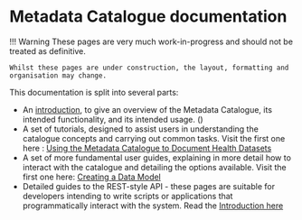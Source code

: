 # Metadata Catalogue documentation


!!! Warning
    These pages are very much work-in-progress and should not be treated as definitive.
    
    Whilst these pages are under construction, the layout, formatting and organisation may change.    
      
This documentation is split into several parts:

- An [introduction](introduction.md), to give an overview of the Metadata Catalogue, its intended functionality, and its intended usage. ()
- A set of tutorials, designed to assist users in understanding the catalogue concepts and carrying out common tasks.  Visit the first one here
: [Using the Metadata Catalogue to Document Health Datasets](tutorials/document-assets/index.md)
- A set of more fundamental user guides, explaining in more detail how to interact with the catalogue and detailing the options available.  Visit
 the first one here: [Creating a Data Model](user/models.md)
- Detailed guides to the REST-style API - these pages are suitable for developers intending to write scripts or applications that programmatically
 interact with the system.  Read the [Introduction
 here](rest-api/introduction.md)    
<!--  LocalWords:  md
 -->
